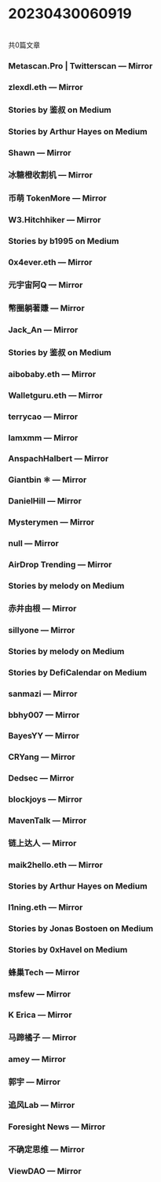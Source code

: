<h1>20230430060919</h1><br/>共0篇文章


###  Metascan.Pro | Twitterscan — Mirror









###  zlexdl.eth — Mirror







###  Stories by 鉴叔 on Medium









###  Stories by Arthur Hayes on Medium







###  Shawn — Mirror









###  冰糖橙收割机 — Mirror









###  币萌 TokenMore — Mirror











###  W3.Hitchhiker — Mirror











###  Stories by b1995 on Medium











###  0x4ever.eth — Mirror









###  元宇宙阿Q — Mirror











###  幣圈躺著賺 — Mirror













###  Jack_An — Mirror









###  Stories by 鉴叔 on Medium











###  aibobaby.eth — Mirror















###  Walletguru.eth — Mirror









###  terrycao — Mirror















###  Iamxmm — Mirror











###  AnspachHalbert — Mirror











###  Giantbin ⚛ — Mirror













###  DanielHill — Mirror

















###  Mysterymen — Mirror

















###  null — Mirror







###  AirDrop Trending — Mirror









###  Stories by melody on Medium











###  赤井由根 — Mirror











###  sillyone — Mirror











###  Stories by melody on Medium







###  Stories by DefiCalendar on Medium







###  sanmazi — Mirror













###  bbhy007 — Mirror









###  BayesYY — Mirror

















###  CRYang — Mirror







###  Dedsec — Mirror

























###  blockjoys — Mirror













###  MavenTalk — Mirror























###  链上达人 — Mirror









###  maik2hello.eth — Mirror













###  Stories by Arthur Hayes on Medium







###  l1ning.eth — Mirror







###  Stories by Jonas Bostoen on Medium











###  Stories by 0xHavel on Medium









###  蜂巢Tech — Mirror











###  msfew — Mirror











###  K Erica — Mirror









###  马蹄橘子 — Mirror















###  amey — Mirror















###  郭宇 — Mirror











###  追风Lab — Mirror













###  Foresight News — Mirror









###  不确定思维 — Mirror









###  ViewDAO — Mirror







